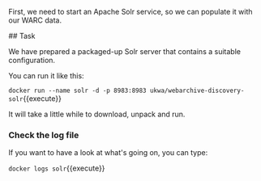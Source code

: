 First, we need to start an Apache Solr service, so we can populate it with our WARC data.

## Task

We have prepared a packaged-up Solr server that contains a suitable configuration.

You can run it like this:

`docker run --name solr -d -p 8983:8983 ukwa/webarchive-discovery-solr`{{execute}}

It will take a little while to download, unpack and run. 

### Check the log file

If you want to have a look at what's going on, you can type:

`docker logs solr`{{execute}}


